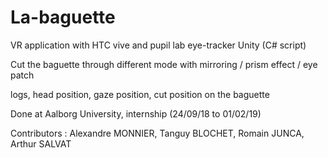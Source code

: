 # La-baguette
VR application with HTC vive and pupil lab eye-tracker
Unity (C# script)

Cut the baguette through different mode
with mirroring / prism effect / eye patch

logs, head position, gaze position, cut position on the baguette

Done at Aalborg University, internship (24/09/18 to 01/02/19)

Contributors :
Alexandre MONNIER, Tanguy BLOCHET, Romain JUNCA, Arthur SALVAT
